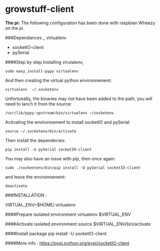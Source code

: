 growstuff-client
================
**The pi:** The following configuration has been done with raspbian Wheezy on the pi. 

###Dependances
_ virtualenv
- socketIO-client
- pySerial

####Step by step
Installing virutalenv,

    sudo easy_install-pypy virtualenv

And then creating the virtual python environnement:
    
    virtualenv  ~/.socketenv
    
Unfortunatly, the binaries may not have been added to the path, you will need to lanch it from the source:

    /usr/lib/pypy-upstream/bin/virtualenv ~/socketenv
    
Activating the environnement to install socketIO and pySerial

    source ~/.socketenv/bin/activate
    
Then install the dependecies:

    pip install -U pySerial socketIO-client
    
You may also have an issue with pip, then once again:

    sudo ./sockentenv/bin/pip install -U pySerial socketIO-client


and leave the environnement:

    deactivate

###INSTALLATION :

VIRTUAL_ENV=$HOME/.virtualenv

####Prepare isolated environment
virtualenv $VIRTUAL_ENV

####Activate isolated environment
source $VIRTUAL_ENV/bin/activate

####Install package
pip install -U socketIO-client


####More info : 
https://pypi.python.org/pypi/socketIO-client
